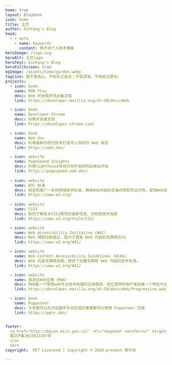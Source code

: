 ```yaml
---
home: true
layout: BlogHome
icon: home
title: 主页
author: XinYang's Blog
head:
  - - meta
    - name: keywords
      content: 杨不旧个人技术博客
heroImage: /logo.svg
heroAlt: 主页logo
heroText: XinYang's Blog
heroFullScreen: true
bgImage: /assets/home/garden.webp
tagline: 故不登高山，不知天之高也；不临深溪，不知低之厚也。
projects:
  - icon: book
    name: MDN Plus
    desc: Web 开发程序员必备文档
    link: https://developer.mozilla.org/zh-CN/docs/Web

  - icon: book
    name: Developer Chrome
    desc: 谷歌开发者文档
    link: https://developer.chrome.com/

  - icon: book
    name: Web dev
    desc: 利用最新的现代技术打造令人惊叹的 Web 体验
    link: https://web.dev/

  - icon: website
    name: PageSpeed Insights
    desc: 利用lighthouse在线对你开发的网站做出评估
    link: https://pagespeed.web.dev/
  
  - icon: website
    name: W3C 标准
    desc: 制定和推广一系列网络技术标准，确保Web内容的互操作性和可访问性，促进Web发展和创新
    link: https://www.w3.org/
  
  - icon: website
    name: CSS3 
    desc: 助你了解有关CSS3规范的最新信息、文档和技术指南
    link: https://www.w3.org/Style/CSS/

  - icon: website
    name: Web Accessibility Initiative (WAI)
    desc: Web 辅助功能倡议，致力于提高 Web 内容的无障碍访问。
    link: https://www.w3.org/WAI/

  - icon: website
    name: Web Content Accessibility Guidelines (WCAG)
    desc: Web 内容无障碍指南，提供了创建无障碍 Web 内容的技术标准。
    link: https://www.w3.org/WAI/

  - icon: website
    name: 渐进式Web应用（PWA） 
    desc: PWA是一个使用web平台技术构建的应用程序，但它提供的用户体验像一个特定平台的应用程序
    link: https://developer.mozilla.org/zh-CN/docs/Web/Progressive_web_apps

  - icon: book
    name: Puppeteer
    desc: 大多数可以在浏览器中手动完成的事情都可以使用 Puppeteer 完成
    link: https://pptr.dev/


footer: 
  <a href="http://beian.miit.gov.cn/" rel="noopener noreferrer" target="_blank" style="color:inherit;text-decoration:none;white-space:nowrap;">
  蜀ICP备2023023297号
  </a>
  <br>
copyright:  MIT Licensed | Copyright © 2020-present 杨不旧 

---
```


